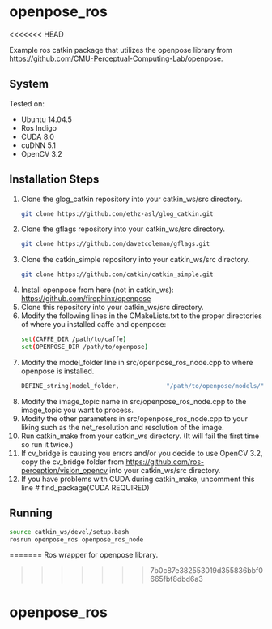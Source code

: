 # openpose_ros
<<<<<<< HEAD

Example ros catkin package that utilizes the openpose library from https://github.com/CMU-Perceptual-Computing-Lab/openpose.

## System
Tested on:
* Ubuntu 14.04.5 
* Ros Indigo
* CUDA 8.0
* cuDNN 5.1
* OpenCV 3.2

## Installation Steps

1. Clone the glog_catkin repository into your catkin_ws/src directory.
   ```bash
   git clone https://github.com/ethz-asl/glog_catkin.git
   ```
2. Clone the gflags repository into your catkin_ws/src directory.
   ```bash
   git clone https://github.com/davetcoleman/gflags.git
   ```
3. Clone the catkin_simple repository into your catkin_ws/src directory.
   ```bash
   git clone https://github.com/catkin/catkin_simple.git
   ```
4. Install openpose from here (not in catkin_ws): https://github.com/firephinx/openpose
5. Clone this repository into your catkin_ws/src directory.
6. Modify the following lines in the CMakeLists.txt to the proper directories of where you installed caffe and openpose:
   ```bash
   set(CAFFE_DIR /path/to/caffe)
   set(OPENPOSE_DIR /path/to/openpose)
   ```
7. Modify the model_folder line in src/openpose_ros_node.cpp to where openpose is installed.
   ```bash
   DEFINE_string(model_folder,             "/path/to/openpose/models/",      "Folder where the pose models (COCO and MPI) are located.");
   ```
8. Modify the image_topic name in src/openpose_ros_node.cpp to the image_topic you want to process.
9. Modify the other parameters in src/openpose_ros_node.cpp to your liking such as the net_resolution and resolution of the image.
10. Run catkin_make from your catkin_ws directory. (It will fail the first time so run it twice.)
11. If cv_bridge is causing you errors and/or you decide to use OpenCV 3.2, copy the cv_bridge folder from https://github.com/ros-perception/vision_opencv into your catkin_ws/src directory. 
12. If you have problems with CUDA during catkin_make, uncomment this line # find_package(CUDA REQUIRED)

## Running
```bash
source catkin_ws/devel/setup.bash
rosrun openpose_ros openpose_ros_node
```
=======
Ros wrapper for openpose library.
>>>>>>> 7b0c87e382553019d355836bbf0665fbf8dbd6a3
# openpose_ros
